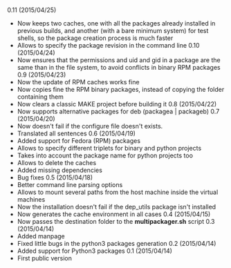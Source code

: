 0.11 (2015/04/25)
 * Now keeps two caches, one with all the packages already installed in previous builds, and another (with a bare minimum system) for test shells, so the package creation process is much faster
 * Allows to specify the package revision in the command line
0.10 (2015/04/24)
 * Now ensures that the permissions and uid and gid in a package are the same than in the file system, to avoid conflicts in binary RPM packages
0.9 (2015/04/23)
 * Now the update of RPM caches works fine
 * Now copies fine the RPM binary packages, instead of copying the folder containing them
 * Now clears a classic MAKE project before building it
0.8 (2015/04/22)
 * Now supports alternative packages for deb (packagea | packageb)
0.7 (2015/04/20)
 * Now doesn't fail if the configure file doesn't exists.
 * Translated all sentences
0.6 (2015/04/19)
 * Added support for Fedora (RPM) packages
 * Allows to specify different triplets for binary and python projects
 * Takes into account the package name for python projects too
 * Allows to delete the caches
 * Added missing dependencies
 * Bug fixes
0.5 (2015/04/18)
 * Better command line parsing options
 * Allows to mount several paths from the host machine inside the virtual machines
 * Now the installation doesn't fail if the dep_utils package isn't installed
 * Now generates the cache environment in all cases
0.4 (2015/04/15)
 * Now passes the destination folder to the **multipackager.sh** script
0.3 (2015/04/14)
 * Added manpage
 * Fixed little bugs in the python3 packages generation
0.2 (2015/04/14)
 * Added support for Python3 packages
0.1 (2015/04/14)
 * First public version
